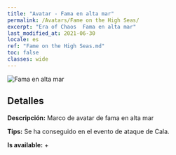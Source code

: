 ```yaml
---
title: "Avatar - Fama en alta mar"
permalink: /Avatars/Fame on the High Seas/
excerpt: "Era of Chaos  Fama en alta mar"
last_modified_at: 2021-06-30
locale: es
ref: "Fame on the High Seas.md"
toc: false
classes: wide
---
```

 ![Fama en alta mar](/images/a/avatarFrame_201.png)

## Detalles

 **Descripción:** Marco de avatar de fama en alta mar 

 **Tips:** Se ha conseguido en el evento de ataque de Cala. 

 **Is available:**  + 

